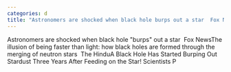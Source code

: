 ```yaml
---
categories: d
title: "Astronomers are shocked when black hole burps out a star  Fox News"
---
```

Astronomers are shocked when black hole "burps" out a star&nbsp;&nbsp;Fox NewsThe illusion of being faster than light: how black holes are formed through the merging of neutron stars&nbsp;&nbsp;The HinduA Black Hole Has Started Burping Out Stardust Three Years After Feeding on the Star! Scientists P